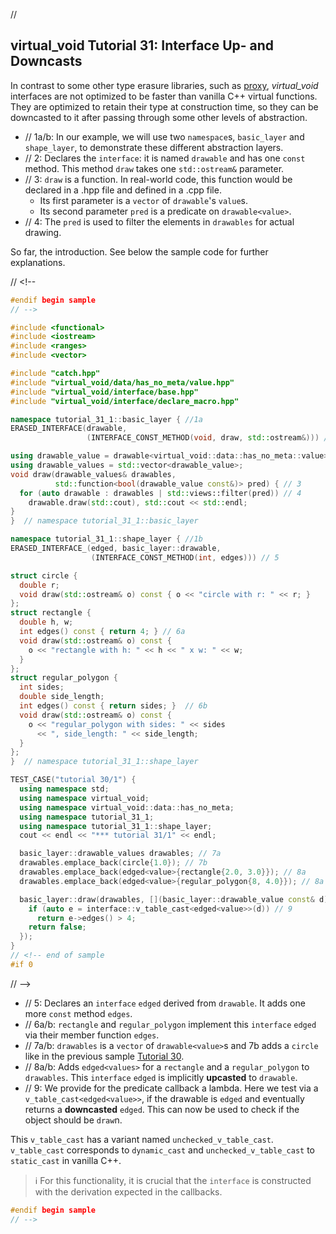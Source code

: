 ﻿// <!--
#if 0
// -->

<a name="t1"></a>
## virtual_void Tutorial 31: Interface Up- and Downcasts

In contrast to some other type erasure libraries, such as [proxy](https://github.com/microsoft/proxy), *virtual_void* interfaces are not optimized to be faster than vanilla C++ virtual functions. They are optimized to retain their type at construction time, so they can be downcasted to it after passing through some other levels of abstraction.

- // 1a/b: In our example, we will use two `namespace`s, `basic_layer` and `shape_layer`, to demonstrate these different abstraction layers.
- // 2: Declares the `interface`: it is named `drawable` and has one `const` method. This method `draw` takes one `std::ostream&` parameter.
- // 3: `draw` is a function. In real-world code, this function would be declared in a .hpp file and defined in a .cpp file.
    - Its first parameter is a `vector` of `drawable`'s `value`s.
    - Its second parameter `pred` is a predicate on `drawable<value>`.
- // 4: The `pred` is used to filter the elements in `drawables` for actual drawing.

So far, the introduction. See below the sample code for further explanations.

// <!--
```cpp
#endif begin sample
// -->

#include <functional>
#include <iostream>
#include <ranges>
#include <vector>

#include "catch.hpp"
#include "virtual_void/data/has_no_meta/value.hpp"
#include "virtual_void/interface/base.hpp"
#include "virtual_void/interface/declare_macro.hpp"

namespace tutorial_31_1::basic_layer { //1a
ERASED_INTERFACE(drawable,
                 (INTERFACE_CONST_METHOD(void, draw, std::ostream&))) // 2

using drawable_value = drawable<virtual_void::data::has_no_meta::value>;
using drawable_values = std::vector<drawable_value>;
void draw(drawable_values& drawables,
          std::function<bool(drawable_value const&)> pred) { // 3
  for (auto drawable : drawables | std::views::filter(pred)) // 4
    drawable.draw(std::cout), std::cout << std::endl;
}
}  // namespace tutorial_31_1::basic_layer

namespace tutorial_31_1::shape_layer { //1b
ERASED_INTERFACE_(edged, basic_layer::drawable,
                  (INTERFACE_CONST_METHOD(int, edges))) // 5

struct circle {
  double r;
  void draw(std::ostream& o) const { o << "circle with r: " << r; }
};
struct rectangle {
  double h, w;
  int edges() const { return 4; } // 6a
  void draw(std::ostream& o) const {
    o << "rectangle with h: " << h << " x w: " << w;
  }
};
struct regular_polygon {
  int sides;
  double side_length;
  int edges() const { return sides; }  // 6b
  void draw(std::ostream& o) const {
    o << "regular_polygon with sides: " << sides
      << ", side_length: " << side_length;
  }
};
}  // namespace tutorial_31_1::shape_layer

TEST_CASE("tutorial 30/1") {
  using namespace std;
  using namespace virtual_void;
  using namespace virtual_void::data::has_no_meta;
  using namespace tutorial_31_1;
  using namespace tutorial_31_1::shape_layer;
  cout << endl << "*** tutorial 31/1" << endl;

  basic_layer::drawable_values drawables; // 7a
  drawables.emplace_back(circle{1.0}); // 7b                           
  drawables.emplace_back(edged<value>{rectangle{2.0, 3.0}}); // 8a     
  drawables.emplace_back(edged<value>{regular_polygon{8, 4.0}}); // 8a

  basic_layer::draw(drawables, [](basic_layer::drawable_value const& d) {
    if (auto e = interface::v_table_cast<edged<value>>(d)) // 9
      return e->edges() > 4;
    return false;
  });
}
// <!-- end of sample
#if 0 
```
// -->
- // 5: Declares an `interface` `edged` derived from `drawable`. It adds one more `const` method `edges`.
- // 6a/b: `rectangle` and `regular_polygon` implement this `interface` `edged` via their member function `edges`.
- // 7a/b: `drawables` is a `vector` of `drawable<value>`s and 7b adds a `circle` like in the previous sample [Tutorial 30](tutorial_30).
- // 8a/b: Adds `edged<values>` for a `rectangle` and a `regular_polygon` to `drawables`. This `interface` `edged` is implicitly **upcasted** to `drawable`.
- // 9: We provide for the predicate callback a lambda. Here we test via a `v_table_cast<edged<value>>`, if the drawable is `edged` and eventually returns a **downcasted** `edged`. This can now be used to check if the object should be `draw`n.

This `v_table_cast` has a variant named `unchecked_v_table_cast`. `v_table_cast` corresponds to `dynamic_cast` and `unchecked_v_table_cast` to `static_cast` in vanilla C++.

> ℹ️ 
> For this functionality, it is crucial that the `interface` is constructed with the derivation expected in the callbacks.


```cpp
#endif begin sample
// -->

